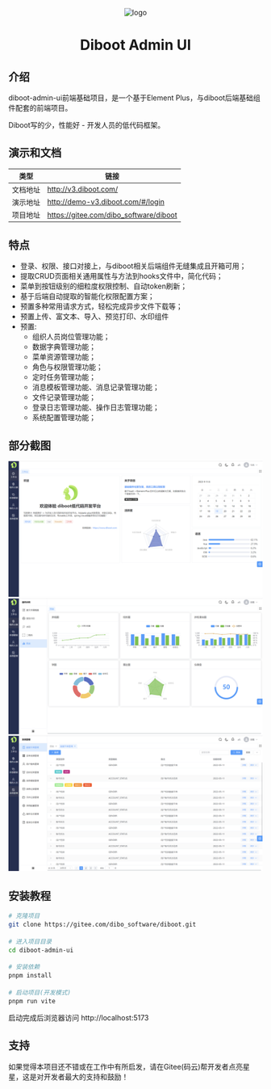 
<div align="center">

![logo](http://v3.diboot.com/img/logo.png)

<h1>Diboot Admin UI</h1>

</div>

## 介绍
diboot-admin-ui前端基础项目，是一个基于Element Plus，与diboot后端基础组件配套的前端项目。

Diboot写的少，性能好 - 开发人员的低代码框架。

## 演示和文档

| 类型 | 链接 |
| -------- | -------- |
| 文档地址 | http://v3.diboot.com/ |
| 演示地址  | http://demo-v3.diboot.com/#/login |
| 项目地址  | https://gitee.com/dibo_software/diboot |



## 特点

* 登录、权限、接口对接上，与diboot相关后端组件无缝集成且开箱可用；
* 提取CRUD页面相关通用属性与方法到hooks文件中，简化代码；
* 菜单到按钮级别的细粒度权限控制、自动token刷新；
* 基于后端自动提取的智能化权限配置方案；
* 预置多种常用请求方式，轻松完成异步文件下载等；
* 预置上传、富文本、导入、预览打印、水印组件
* 预置:
  * 组织人员岗位管理功能；
  * 数据字典管理功能；
  * 菜单资源管理功能；
  * 角色与权限管理功能；
  * 定时任务管理功能；
  * 消息模板管理功能、消息记录管理功能；
  * 文件记录管理功能；
  * 登录日志管理功能、操作日志管理功能；
  * 系统配置管理功能；


## 部分截图

![dashboard](public/systemScreenshot/dashboard.png)
![echarts](public/systemScreenshot/echarts.png)
![dictionary](public/systemScreenshot/dictionary.png)

## 安装教程
``` sh
# 克隆项目
git clone https://gitee.com/dibo_software/diboot.git

# 进入项目目录
cd diboot-admin-ui

# 安装依赖
pnpm install

# 启动项目(开发模式)
pnpm run vite
```
启动完成后浏览器访问 http://localhost:5173

## 支持
如果觉得本项目还不错或在工作中有所启发，请在Gitee(码云)帮开发者点亮星星，这是对开发者最大的支持和鼓励！
